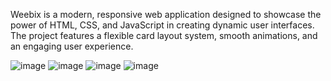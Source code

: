 Weebix is a modern, responsive web application designed to showcase the power of HTML, CSS, and JavaScript in creating dynamic user interfaces. The project features a flexible card layout system, smooth animations, and an engaging user experience.

![image](https://github.com/user-attachments/assets/fd2cd8d8-1515-4b79-a975-f0ceacc17927)
![image](https://github.com/user-attachments/assets/82bd70b8-42f7-424e-9937-eda596a6ec86)
![image](https://github.com/user-attachments/assets/14198adb-2e3f-493f-833e-779ac325266e)
![image](https://github.com/user-attachments/assets/1f82beac-620f-47e8-8ac6-114eabb72531)



